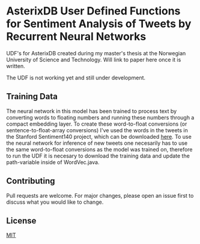 # AsterixDB User Defined Functions for Sentiment Analysis of Tweets by Recurrent Neural Networks 

UDF's for AsterixDB created during my master's thesis at the Norwegian University of Science and Technology. Will link to paper here once it is written.

The UDF is not working yet and still under development.

## Training Data 
The neural network in this model has been trained to process text by converting words to floating numbers and running these numbers through a compact embedding layer. To create these word-to-float conversions (or sentence-to-float-array conversions) I've used the words in the tweets in the Stanford Sentiment140 project, which can be downloaded [here](http://cs.stanford.edu/people/alecmgo/trainingandtestdata.zip). To use the neural network for inference of new tweets one necesarily has to use the same word-to-float conversions as the model was trained on, therefore to run the UDF it is necesary to download the training data and update the path-variable inside of WordVec.java.

## Contributing
Pull requests are welcome. For major changes, please open an issue first to discuss what you would like to change.

## License
[MIT](https://choosealicense.com/licenses/mit/)